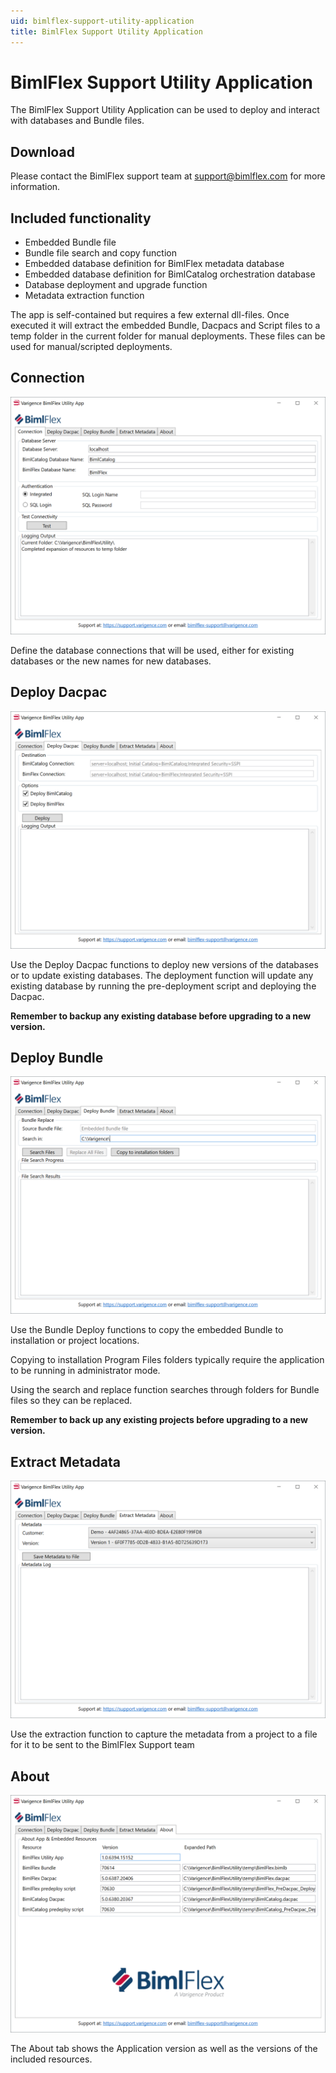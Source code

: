 ```yaml
---
uid: bimlflex-support-utility-application
title: BimlFlex Support Utility Application
---
```

# BimlFlex Support Utility Application

The BimlFlex Support Utility Application can be used to deploy and interact with databases and Bundle files.

## Download

Please contact the BimlFlex support team at [support@bimlflex.com](mailto:support@bimlflex.com) for more information.

## Included functionality

* Embedded Bundle file
* Bundle file search and copy function
* Embedded database definition for BimlFlex metadata database
* Embedded database definition for BimlCatalog orchestration database
* Database deployment and upgrade function
* Metadata extraction function

The app is self-contained but requires a few external dll-files. Once executed it will extract the embedded Bundle, Dacpacs and Script files to a temp folder in the current folder for manual deployments. These files can be used for manual/scripted deployments.

## Connection

![Connection](../user-guide/images/bimlflexutility-ss-v5-connection.png "Connection")

Define the database connections that will be used, either for existing databases or the new names for new databases.

## Deploy Dacpac

![Deploy Dacpac](../user-guide/images/bimlflexutility-ss-v5-deploy-dacpac.png "Deploy Dacpac")

Use the Deploy Dacpac functions to deploy new versions of the databases or to update existing databases. The deployment function will update any existing database by running the pre-deployment script and deploying the Dacpac.

**Remember to backup any existing database before upgrading to a new version.**

## Deploy Bundle

![Deploy Bundle](../user-guide/images/bimlflexutility-ss-v5-deploy-bundle.png "Deploy Bundle")

Use the Bundle Deploy functions to copy the embedded Bundle to installation or project locations.

Copying to installation Program Files folders typically require the application to be running in administrator mode.

Using the search and replace function searches through folders for Bundle files so they can be replaced.

**Remember to back up any existing projects before upgrading to a new version.**

## Extract Metadata

![Extract Metadata](../user-guide/images/bimlflexutility-ss-v5-extract-metadata.png "Extract Metadata")

Use the extraction function to capture the metadata from a project to a file for it to be sent to the BimlFlex Support team

## About

![About](../user-guide/images/bimlflexutility-ss-v5-about.png "About")

The About tab shows the Application version as well as the versions of the included resources.